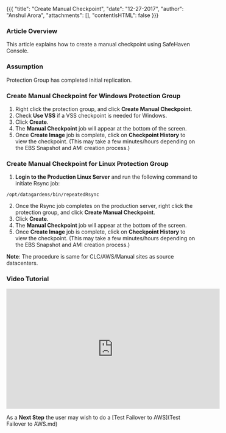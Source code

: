 {{{
  "title": "Create Manual Checkpoint",
  "date": "12-27-2017",
  "author": "Anshul Arora",
  "attachments": [],
  "contentIsHTML": false
}}}

### Article Overview
This article explains how to create a manual checkpoint using SafeHaven Console.

### Assumption
Protection Group has completed initial replication.

### Create Manual Checkpoint for Windows Protection Group
1. Right click the protection group, and click **Create Manual Checkpoint**.
2. Check **Use VSS** if a VSS checkpoint is needed for Windows.
3. Click **Create**.
4. The **Manual Checkpoint** job will appear at the bottom of the screen.
5. Once **Create Image** job is complete, click on **Checkpoint History** to view the checkpoint. (This may take a few minutes/hours depending on the EBS Snapshot and AMI creation process.)

### Create Manual Checkpoint for Linux Protection Group
1. **Login to the Production Linux Server** and run the following command to initiate Rsync job:
```
/opt/datagardens/bin/repeatedRsync
```
2. Once the Rsync job completes on the production server, right click the protection group, and click **Create Manual Checkpoint**.
3. Click **Create**.
4. The **Manual Checkpoint** job will appear at the bottom of the screen.
5. Once **Create Image** job is complete, click on **Checkpoint History** to view the checkpoint. (This may take a few minutes/hours depending on the EBS Snapshot and AMI creation process.)

**Note**: The procedure is same for CLC/AWS/Manual sites as source datacenters.

### Video Tutorial
<p>
<iframe width="560" height="315" src="https://www.youtube.com/embed/OG60GTH7rUw" frameborder="0" gesture="media" allow="encrypted-media" allowfullscreen></iframe>
</p>

As a **Next Step** the user may wish to do a [Test Failover to AWS](Test Failover to AWS.md)
